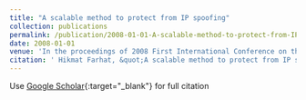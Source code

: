 ```yaml
---
title: "A scalable method to protect from IP spoofing"
collection: publications
permalink: /publication/2008-01-01-A-scalable-method-to-protect-from-IP-spoofing
date: 2008-01-01
venue: 'In the proceedings of 2008 First International Conference on the Applications of Digital Information and Web Technologies (ICADIWT)'
citation: ' Hikmat Farhat, &quot;A scalable method to protect from IP spoofing.&quot; In the proceedings of 2008 First International Conference on the Applications of Digital Information and Web Technologies (ICADIWT), 2008.'
---
```

Use [Google Scholar](https://scholar.google.com/scholar?q=A+scalable+method+to+protect+from+IP+spoofing){:target="_blank"} for full citation
